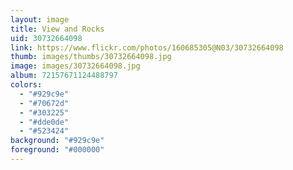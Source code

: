```yaml
---
layout: image
title: View and Rocks
uid: 30732664098
link: https://www.flickr.com/photos/160685305@N03/30732664098
thumb: images/thumbs/30732664098.jpg
image: images/30732664098.jpg
album: 72157671124488797
colors: 
  - "#929c9e"
  - "#70672d"
  - "#303225"
  - "#dde0de"
  - "#523424"
background: "#929c9e"
foreground: "#000000"
---
```


